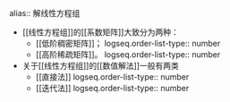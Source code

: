 alias:: 解线性方程组

- [[线性方程组]]的[[系数矩阵]]大致分为两种：
	- [[低阶稠密矩阵]]；
	  logseq.order-list-type:: number
	- [[高阶稀疏矩阵]]。
	  logseq.order-list-type:: number
- 关于[[线性方程组]]的[[数值解法]]一般有两类
	- [[直接法]]
	  logseq.order-list-type:: number
	- [[迭代法]]
	  logseq.order-list-type:: number